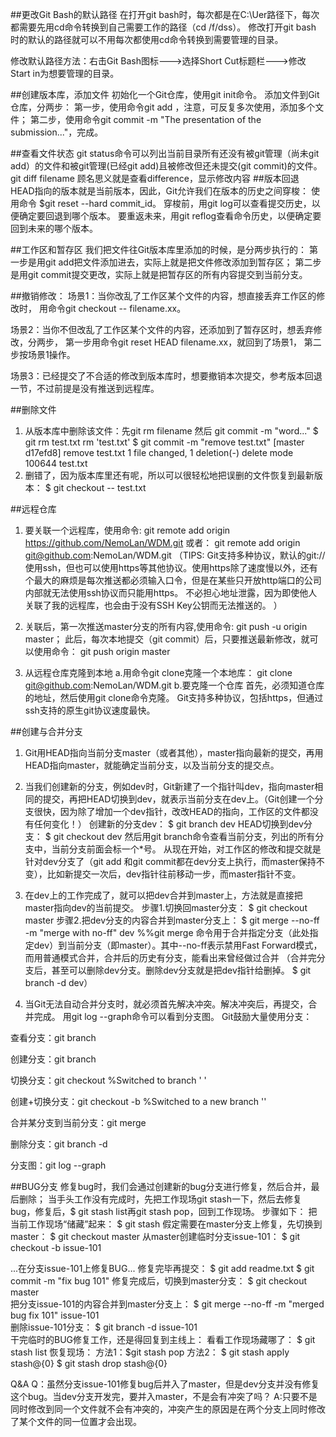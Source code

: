 ##更改Git Bash的默认路径
在打开git bash时，每次都是在C:\Uer路径下，每次都需要先用cd命令转换到自己需要工作的路径（cd  /f/dss）。
修改打开git bash 时的默认的路径就可以不用每次都使用cd命令转换到需要管理的目录。

修改默认路径方法：右击Git Bash图标--->选择Short Cut标题栏--->修改Start in为想要管理的目录。



##创建版本库，添加文件
初始化一个Git仓库，使用git init命令。
添加文件到Git仓库，分两步：
	第一步，使用命令git add <file>，注意，可反复多次使用，添加多个文件；
	第二步，使用命令git commit -m "The presentation of the submission..."，完成。

##查看文件状态
git status命令可以列出当前目录所有还没有被git管理（尚未git add）的文件和被git管理(已经git add)且被修改但还未提交(git commit)的文件。
git diff filename 顾名思义就是查看difference，显示修改内容
##版本回退
HEAD指向的版本就是当前版本，因此，Git允许我们在版本的历史之间穿梭：
	使用命令
	$git reset --hard commit_id。
穿梭前，用git log可以查看提交历史，以便确定要回退到哪个版本。
要重返未来，用git reflog查看命令历史，以便确定要回到未来的哪个版本。

##工作区和暂存区
我们把文件往Git版本库里添加的时候，是分两步执行的：
	第一步是用git add把文件添加进去，实际上就是把文件修改添加到暂存区；
	第二步是用git commit提交更改，实际上就是把暂存区的所有内容提交到当前分支。

##撤销修改：
场景1：当你改乱了工作区某个文件的内容，想直接丢弃工作区的修改时，
		用命令git checkout -- filename.xx。

场景2：当你不但改乱了工作区某个文件的内容，还添加到了暂存区时，想丢弃修改，分两步，
		第一步用命令git reset HEAD filename.xx，就回到了场景1，
		第二步按场景1操作。

场景3：已经提交了不合适的修改到版本库时，想要撤销本次提交，参考版本回退一节，不过前提是没有推送到远程库。

##删除文件
1. 从版本库中删除该文件：先git rm filename 然后 git commit -m "word..."
	$ git rm test.txt
	rm 'test.txt'
	$ git commit -m "remove test.txt"
	[master d17efd8] remove test.txt
	 1 file changed, 1 deletion(-)
	 delete mode 100644 test.txt
2. 删错了，因为版本库里还有呢，所以可以很轻松地把误删的文件恢复到最新版本：
	$ git checkout -- test.txt

##远程仓库
1. 要关联一个远程库，使用命令:
	git remote add origin https://github.com/NemoLan/WDM.git
	或者：
	git remote add origin git@github.com:NemoLan/WDM.git
	（TIPS:	Git支持多种协议，默认的git://使用ssh，但也可以使用https等其他协议。使用https除了速度慢以外，还有个最大的麻烦是每次推送都必须输入口令，但是在某些只开放http端口的公司内部就无法使用ssh协议而只能用https。
	不必担心地址泄露，因为即使他人关联了我的远程库，也会由于没有SSH Key公钥而无法推送的。
	）

2. 关联后，第一次推送master分支的所有内容,使用命令:
	git push -u origin master；
	此后，每次本地提交（git commit）后，只要推送最新修改，就可以使用命令：
	<r>git push origin master</r>
	
3. 从远程仓库克隆到本地
	a.用命令git clone克隆一个本地库：
		git clone git@github.com:NemoLan/WDM.git
	b.要克隆一个仓库
		首先，必须知道仓库的地址，然后使用git clone命令克隆。
		Git支持多种协议，包括https，但通过ssh支持的原生git协议速度最快。 

##创建与合并分支
1. Git用HEAD指向当前分支master（或者其他），master指向最新的提交，再用HEAD指向master，就能确定当前分支，以及当前分支的提交点。
2. 当我们创建新的分支，例如dev时，Git新建了一个指针叫dev，指向master相同的提交，再把HEAD切换到dev，就表示当前分支在dev上。（Git创建一个分支很快，因为除了增加一个dev指针，改改HEAD的指向，工作区的文件都没有任何变化！）
	创建新的分支dev：
	$ git branch dev
	HEAD切换到dev分支：
	$ git checkout dev
然后用git branch命令查看当前分支，列出的所有分支中，当前分支前面会标一个*号。
从现在开始，对工作区的修改和提交就是针对dev分支了（git add 和git commit都在dev分支上执行，而master保持不变），比如新提交一次后，dev指针往前移动一步，而master指针不变。
3. 在dev上的工作完成了，就可以把dev合并到master上，方法就是直接把master指向dev的当前提交。
	步骤1.切换回master分支：
	$ git checkout master
	步骤2.把dev分支的内容合并到master分支上：
	$ git merge --no-ff -m "merge with no-ff" dev
%%git merge 命令用于合并指定分支（此处指定dev）到当前分支（即master）。其中--no-ff表示禁用Fast Forward模式，而用普通模式合并，合并后的历史有分支，能看出来曾经做过合并
（合并完分支后，甚至可以删除dev分支。删除dev分支就是把dev指针给删掉。
	$ git branch -d dev）
	
4. 当Git无法自动合并分支时，就必须首先解决冲突。解决冲突后，再提交，合并完成。
	用git log --graph命令可以看到分支图。
Git鼓励大量使用分支：

查看分支：git branch

创建分支：git branch <name>

切换分支：git checkout <name>  %Switched to branch '<name> '

创建+切换分支：git checkout -b <name> %Switched to a new branch '<name>'

合并某分支到当前分支：git merge <name>

删除分支：git branch -d <name>

分支图：git log --graph

##BUG分支
修复bug时，我们会通过创建新的bug分支进行修复，然后合并，最后删除；
当手头工作没有完成时，先把工作现场git stash一下，然后去修复bug，修复后，$ git stash list再git stash pop，回到工作现场。
步骤如下：
把当前工作现场“储藏”起来：
$ git stash 
假定需要在master分支上修复，先切换到master：
$ git checkout master 
从master创建临时分支issue-101：
$ git checkout -b issue-101 

...在分支issue-101上修复BUG...
修复完毕再提交：
$ git add readme.txt 
$ git commit -m "fix bug 101"
修复完成后，切换到master分支：
$ git checkout master  
把分支issue-101的内容合并到master分支上：
$ git merge --no-ff -m "merged bug fix 101" issue-101  
删除issue-101分支：
$ git branch -d issue-101   
干完临时的BUG修复工作，还是得回复到主线上：
看看工作现场藏哪了：
$ git stash list
恢复现场：
方法1：$git stash pop
方法2：	$ git stash apply stash@{0}
		$ git stash drop stash@{0}


Q&A
Q：虽然分支issue-101修复bug后并入了master，但是dev分支并没有修复这个bug。当dev分支开发完，要并入master，不是会有冲突了吗？ 
A:只要不是同时修改到同一个文件就不会有冲突的，冲突产生的原因是在两个分支上同时修改了某个文件的同一位置才会出现。